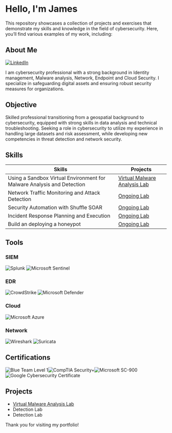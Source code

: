 # Hello, I'm James
This repository showcases a collection of projects and exercises that demonstrate my 
skills and knowledge in the field of cybersecurity. Here, you’ll find various examples 
of my work, including:

## About Me
[![LinkedIn](https://img.shields.io/badge/-LinkedIn-0072b1?&style=for-the-badge&logo=linkedin&logoColor=white)](https://linkedin.com/in/james-ngetha/)

I am cybersecurity professional with a strong background in Identity management, Malware analysis, Network, Endpoint and Cloud Security. I specialize in safeguarding digital assets and ensuring robust security measures for organizations.

## Objective

Skilled professional transitioning from a geospatial background to cybersecurity, equipped with strong skills in data analysis and technical troubleshooting. Seeking a role in cybersecurity to utilize my experience in handling large datasets and risk assessment, while developing new competencies in threat detection and network security.

## Skills

| Skills         | Projects    |
|--------------|-----------|
| Using a Sandbox Virtual Environment for Malware Analysis and Detection | <a href="https://github.com/NgethaWachira/Virtual-Malware-Analysis-Lab/tree/main">Virtual Malware Analysis Lab</a>|
| Network Traffic Monitoring and Attack Detection  | <a href="https://google.com">Ongoing Lab</a>|
| Security Automation with Shuffle SOAR  | <a href="https://google.com">Ongoing Lab</a>|
| Incident Response Planning and Execution  | <a href="https://google.com">Ongoing Lab</a>|
| Build an deploying a honeypot       | <a href="https://google.com">Ongoing Lab</a>|


## Tools

### SIEM
![Splunk](https://img.shields.io/badge/-Splunk-e000a3?&style=for-the-badge&logo=Splunk&logoColor=white)
![Microsoft Sentinel](https://img.shields.io/badge/-Microsoft_Sentinel-00A3E0?&style=for-the-badge&logo=microsoft&logoColor=white)

### EDR
![CrowdStrike](https://img.shields.io/badge/-CrowdStrike-F86C6A?&style=for-the-badge&logo=crowdstrike&logoColor=white)
![Microsoft Defender](https://img.shields.io/badge/-Microsoft_Defender-1E2A78?&style=for-the-badge&logo=microsoft&logoColor=white)

### Cloud
![Microsoft Azure](https://img.shields.io/badge/-Microsoft_Azure-00fac1?&style=for-the-badge&logo=microsoft&logoColor=white)

### Network
![Wireshark](https://img.shields.io/badge/-Wireshark-7cfc00?&style=for-the-badge&logo=Wireshark&logoColor=white)
![Suricata](https://img.shields.io/badge/-Suricata-A03A2E?&style=for-the-badge&logo=suricata&logoColor=white)

## Certifications
<div style="display: flex; flex-wrap: wrap;">
  <img src="https://img.shields.io/badge/-Blue_Team_Level_1-fac100?&style=for-the-badge&logo=security&logoColor=white" alt="Blue Team Level 1" />
  <img src="https://img.shields.io/badge/-Security%2B-FF0000?&style=for-the-badge&logo=CompTIA&logoColor=white" alt="CompTIA Security+" />
  <img src="https://img.shields.io/badge/-Microsoft_SC_900-008040?&style=for-the-badge&logo=microsoft&logoColor=white" alt="Microsoft SC-900" />
  <img src="https://img.shields.io/badge/-Google_Cybersecurity_Certificate-676767?&style=for-the-badge&logo=google&logoColor=white" alt="Google Cybersecurity Certificate" />
</div>

## Projects
- <a href="https://github.com/NgethaWachira/Virtual-Malware-Analysis-Lab/tree/main">Virtual Malware Analysis Lab</a>
- Detection Lab
- Detection Lab

Thank you for visiting my portfolio!

